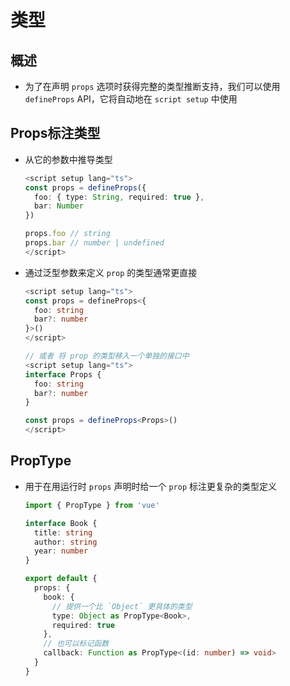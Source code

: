 # 类型

## 概述

- 为了在声明 `props` 选项时获得完整的类型推断支持，我们可以使用 `defineProps` API，它将自动地在 `script setup` 中使用

## Props标注类型

- 从它的参数中推导类型

    ```ts
    <script setup lang="ts">
    const props = defineProps({
      foo: { type: String, required: true },
      bar: Number
    })

    props.foo // string
    props.bar // number | undefined
    </script>
    ```

- 通过泛型参数来定义 `prop` 的类型通常更直接

    ```ts
    <script setup lang="ts">
    const props = defineProps<{
      foo: string
      bar?: number
    }>()
    </script>
    ```

    ```ts
    // 或者 将 prop 的类型移入一个单独的接口中
    <script setup lang="ts">
    interface Props {
      foo: string
      bar?: number
    }

    const props = defineProps<Props>()
    </script>
    ```

## PropType

- 用于在用运行时 `props` 声明时给一个 `prop` 标注更复杂的类型定义

  ```ts
  import { PropType } from 'vue'

  interface Book {
    title: string
    author: string
    year: number
  }

  export default {
    props: {
      book: {
        // 提供一个比 `Object` 更具体的类型
        type: Object as PropType<Book>,
        required: true
      },
      // 也可以标记函数
      callback: Function as PropType<(id: number) => void>
    }
  }
  ```
